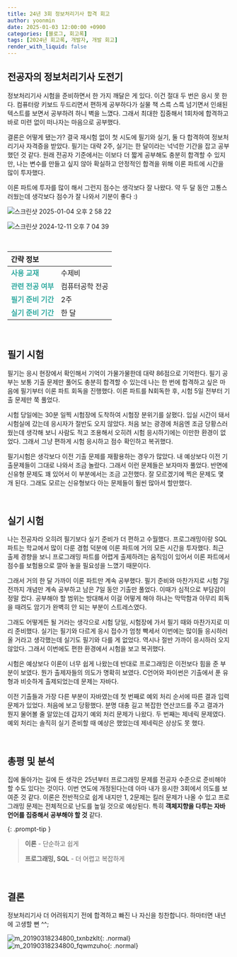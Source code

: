 ```yaml
---
title: 24년 3회 정보처리기사 합격 회고
author: yoonmin
date: 2025-01-03 12:00:00 +0900
categories: [블로그, 회고록]
tags: [2024년 회고록, 개발자, 개발 회고]
render_with_liquid: false
---
```


## 전공자의 정보처리기사 도전기

정보처리기사 시험을 준비하면서 한 가지 깨달은 게 있다. 이건 절대 두 번은 응시 못 한다. 컴퓨터랑 키보드 두드리면서 편하게 공부하다가 실물 책 스륵 스륵 넘기면서 인쇄된 텍스트를 보면서 공부하려 하니 벽을 느꼈다. 그래서 최대한 집중해서 1회차에 합격하고 바로 미련 없이 떠나자는 마음으로 공부했다.

결론은 어떻게 됐는가? 결국 재시험 없이 첫 시도에 필기와 실기, 둘 다 합격하여 정보처리기사 자격증을 받았다. 필기는 대략 2주, 실기는 한 달이라는 넉넉한 기간을 잡고 공부했던 것 같다. 원래 전공자 기준에서는 이보다 더 짧게 공부해도 충분히 합격할 수 있지만, 나는 변수를 만들고 싶지 않아 확실하고 안정적인 합격을 위해 이론 파트에 시간을 많이 투자했다.

이론 파트에 투자를 많이 해서 그런지 점수는 생각보다 잘 나왔다. 약 두 달 동안 고통스러웠는데 생각보다 점수가 잘 나와서 기분이 좋다 :)

![스크린샷 2025-01-04 오후 2 58 22](https://github.com/user-attachments/assets/667520eb-9db6-41a0-86e5-b5c8e0f55561)

![스크린샷 2024-12-11 오후 7 04 39](https://github.com/user-attachments/assets/d8bcb221-a12b-4814-a1ac-8a4600f96185)

​		

| 간략 정보                                              |                 |
| :----------------------------------------------------- | :-------------- |
| <span style="color: #30aaa0">**사용 교재**</span>      | 수제비          |
| <span style="color: #30aaa0">**관련 전공 여부**</span> | 컴퓨터공학 전공 |
| <span style="color: #30aaa0">**필기 준비 기간**</span> | 2주             |
| <span style="color: #30aaa0">**실기 준비 기간**</span> | 한 달           |

​		

## 필기 시험

필기는 응시 현장에서 확인해서 기억이 가물가물한데 대략 86점으로 기억한다. 필기 공부는 보통 기출 문제만 풀어도 충분히 합격할 수 있는데 나는 한 번에 합격하고 싶은 마음에 필기부터 이론 파트 회독을 진행했다. 이론 파트를 N회독한 후, 시험 5일 전부터 기출 문제만 쭉 풀었다.

시험 당일에는 30분 일찍 시험장에 도착하여 시험장 분위기를 살폈다. 입실 시간이 돼서 시험실에 갔는데 응시자가 절반도 오지 않았다. 처음 보는 광경에 처음엔 조금 당황스러웠는데 생각해 보니 사람도 적고 조용해서 오히려 시험 응시하기에는 이만한 환경이 없었다. 그래서 그냥 편하게 시험 응시하고 점수 확인하고 복귀했다.

필기시험은 생각보다 이전 기출 문제를 재활용하는 경우가 많았다. 내 예상보다 이전 기출문제들이 그대로 나와서 조금 놀랐다. 그래서 이런 문제들은 보자마자 풀었다. 반면에 신유형 문제도 꽤 있어서 이 부분에서는 조금 고전했다. 잘 모르겠기에 찍은 문제도 몇 개 된다. 그래도 모르는 신유형보다 아는 문제들이 훨씬 많아서 할만했다.

​		

## 실기 시험

나는 전공자라 오히려 필기보다 실기 준비가 더 편하고 수월했다. 프로그래밍이랑 SQL 파트는 학교에서 많이 다룬 경험 덕분에 이론 파트에 거의 모든 시간을 투자했다. 최근 출제 경향을 보니 프로그래밍 파트를 어렵게 출제하려는 움직임이 있어서 이론 파트에서 점수를 보험용으로 깔아 놓을 필요성을 느꼈기 때문이다.

그래서 거의 한 달 가까이 이론 파트만 계속 공부했다. 필기 준비와 마찬가지로 시험 7일 전까지 개념만 계속 공부하고 남은 7일 동안 기출만 풀었다. 이때가 심적으로 부담감이 정말 컸다. 공부해야 할 범위는 방대해서 이걸 어떻게 해야 하냐는 막막함과 아무리 회독을 때려도 암기가 완벽히 안 되는 부분이 스트레스였다.

그래도 어떻게든 될 거라는 생각으로 시험 당일, 시험장에 가서 필기 때와 마찬가지로 미리 준비했다. 실기는 필기와 다르게 응시 접수가 엄청 빡세서 이번에는 많이들 응시하러 올 거라고 생각했는데 실기도 필기와 다를 게 없었다. 역시나 절반 가까이 응시하러 오지 않았다. 그래서 이번에도 편한 환경에서 시험을 보고 복귀했다.

시험은 예상보다 이론이 너무 쉽게 나왔는데 반대로 프로그래밍은 이전보다 힘을 준 부분이 보였다. 뭔가 출제자들의 의도가 명확히 보였다. C언어와 파이썬은 기출에서 푼 유형과 비슷하게 출제되었는데 문제는 자바다. 

이전 기출들과 가장 다른 부분이 자바였는데 첫 번째로 예외 처리 순서에 따른 결과 입력 문제가 있었다. 처음에 보고 당황했다. 분명 대충 길고 복잡한 연산코드를 주고 결과가 뭔지 물어볼 줄 알았는데 갑자기 예외 처리 문제가 나왔다. 두 번째는 제네릭 문제였다. 예외 처리는 솔직히 실기 준비할 때 예상은 했었는데 제네릭은 상상도 못 했다. 

​		

## 총평 및 분석

집에 돌아가는 길에 든 생각은 25년부터 프로그래밍 문제를 전공자 수준으로 준비해야 할 수도 있다는 것이다. 이번 연도에 개정된다는데 아마 내가 응시한 3회에서 의도를 보여준 것 같다. 이론은 전반적으로 쉽게 내지만 1, 2문제는 킬러 문제가 나올 수 있고 프로그래밍 문제는 전체적으로 난도를 높일 것으로 예상된다. 특히 **객체지향을 다루는 자바 언어를 집중해서 공부해야 할 것** 같다.

{: .prompt-tip }

> **이론** - 단순하고 쉽게
>
> **프로그래밍, SQL** - 더 어렵고 복잡하게

​		

## 결론

정보처리기사 더 어려워지기 전에 합격하고 빠진 나 자신을 칭찬합니다. 하마터면 내년에 고생할 뻔 ^^;

![m_20190318234800_txnbzklt](https://github.com/user-attachments/assets/1b816b1b-4bb8-4124-9f69-06d5eea529b6){: .normal}![m_20190318234800_fqwmzuho](https://github.com/user-attachments/assets/8ad84732-c5c8-4b29-9c35-eaa6d7957f10){: .normal}

